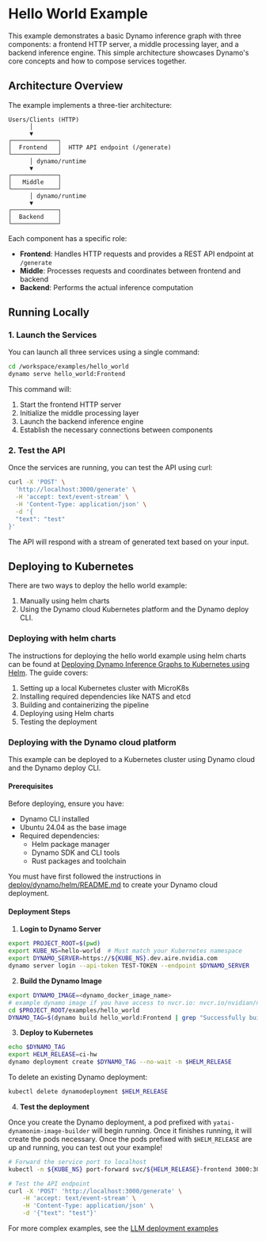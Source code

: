 <!--
SPDX-FileCopyrightText: Copyright (c) 2025 NVIDIA CORPORATION & AFFILIATES. All rights reserved.
SPDX-License-Identifier: Apache-2.0

Licensed under the Apache License, Version 2.0 (the "License");
you may not use this file except in compliance with the License.
You may obtain a copy of the License at

http://www.apache.org/licenses/LICENSE-2.0

Unless required by applicable law or agreed to in writing, software
distributed under the License is distributed on an "AS IS" BASIS,
WITHOUT WARRANTIES OR CONDITIONS OF ANY KIND, either express or implied.
See the License for the specific language governing permissions and
limitations under the License.
-->

# Hello World Example

This example demonstrates a basic Dynamo inference graph with three components: a frontend HTTP server, a middle processing layer, and a backend inference engine. This simple architecture showcases Dynamo's core concepts and how to compose services together.

## Architecture Overview

The example implements a three-tier architecture:

```
Users/Clients (HTTP)
      │
      ▼
┌─────────────┐
│  Frontend   │  HTTP API endpoint (/generate)
└─────────────┘
      │ dynamo/runtime
      ▼
┌─────────────┐
│   Middle    │
└─────────────┘
      │ dynamo/runtime
      ▼
┌─────────────┐
│  Backend    │
└─────────────┘
```

Each component has a specific role:
- **Frontend**: Handles HTTP requests and provides a REST API endpoint at `/generate`
- **Middle**: Processes requests and coordinates between frontend and backend
- **Backend**: Performs the actual inference computation

## Running Locally

### 1. Launch the Services

You can launch all three services using a single command:

```bash
cd /workspace/examples/hello_world
dynamo serve hello_world:Frontend
```

This command will:
1. Start the frontend HTTP server
2. Initialize the middle processing layer
3. Launch the backend inference engine
4. Establish the necessary connections between components

### 2. Test the API

Once the services are running, you can test the API using curl:

```bash
curl -X 'POST' \
  'http://localhost:3000/generate' \
  -H 'accept: text/event-stream' \
  -H 'Content-Type: application/json' \
  -d '{
  "text": "test"
}'
```

The API will respond with a stream of generated text based on your input.

## Deploying to Kubernetes

There are two ways to deploy the hello world example:
1. Manually using helm charts
2. Using the Dynamo cloud Kubernetes platform and the Dynamo deploy CLI.

### Deploying with helm charts

The instructions for deploying the hello world example using helm charts can be found at [Deploying Dynamo Inference Graphs to Kubernetes using Helm](../../docs/guides/dynamo_deploy.md). The guide covers:

1. Setting up a local Kubernetes cluster with MicroK8s
2. Installing required dependencies like NATS and etcd
3. Building and containerizing the pipeline
4. Deploying using Helm charts
5. Testing the deployment

### Deploying with the Dynamo cloud platform

This example can be deployed to a Kubernetes cluster using Dynamo cloud and the Dynamo deploy CLI.

#### Prerequisites

Before deploying, ensure you have:
- Dynamo CLI installed
- Ubuntu 24.04 as the base image
- Required dependencies:
  - Helm package manager
  - Dynamo SDK and CLI tools
  - Rust packages and toolchain

You must have first followed the instructions in [deploy/dynamo/helm/README.md](../../deploy/dynamo/helm/README.md) to create your Dynamo cloud deployment.

#### Deployment Steps

1. **Login to Dynamo Server**

```bash
export PROJECT_ROOT=$(pwd)
export KUBE_NS=hello-world  # Must match your Kubernetes namespace
export DYNAMO_SERVER=https://${KUBE_NS}.dev.aire.nvidia.com
dynamo server login --api-token TEST-TOKEN --endpoint $DYNAMO_SERVER
```

2. **Build the Dynamo Image**

```bash
export DYNAMO_IMAGE=<dynamo_docker_image_name>
# example dynamo image if you have access to nvcr.io: nvcr.io/nvidian/nim-llm-dev/dynamo-base:cd05fbb91cdeae15efaf56b099b9951db065fd8d-26362190-vllm
cd $PROJECT_ROOT/examples/hello_world
DYNAMO_TAG=$(dynamo build hello_world:Frontend | grep "Successfully built" | awk -F"\"" '{ print $2 }')
```

3. **Deploy to Kubernetes**

```bash
echo $DYNAMO_TAG
export HELM_RELEASE=ci-hw
dynamo deployment create $DYNAMO_TAG --no-wait -n $HELM_RELEASE
```

To delete an existing Dynamo deployment:

```bash
kubectl delete dynamodeployment $HELM_RELEASE
```

4. **Test the deployment**

Once you create the Dynamo deployment, a pod prefixed with `yatai-dynamonim-image-builder` will begin running. Once it finishes running, it will create the pods necessary. Once the pods prefixed with `$HELM_RELEASE` are up and running, you can test out your example!

```bash
# Forward the service port to localhost
kubectl -n ${KUBE_NS} port-forward svc/${HELM_RELEASE}-frontend 3000:3000

# Test the API endpoint
curl -X 'POST' 'http://localhost:3000/generate' \
    -H 'accept: text/event-stream' \
    -H 'Content-Type: application/json' \
    -d '{"text": "test"}'
```

For more complex examples, see the [LLM deployment examples](../../examples/llm/README.md)